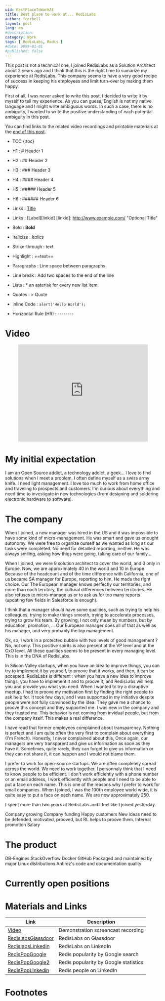 ```yaml
---
uid: BestPlaceToWorkAt
title: Best place to work at... RedisLabs
author: fcerbell
layout: post
lang: en
#description:
category: Work
tags: [ RedisLabs, Redis ]
#date: 9999-01-01
#published: false
---
```



This post is not a technical one, I joined RedisLabs as a Solution Architect
about 2 years ago and I think that this is the right time to sumarize my
experience at RedisLabs. This company seems to have a very good recipe of
success in keeping his employees and limit turn-over by making them happy. 

First of all, I was never asked to write this post, I decided to write it by
myself to tell my experience. As you can guess, English is not my native
language and I might write ambiguous words. In such a case, there is no
ambiguity, I wanted to write the positive understanding of each potential
ambiguity in this post. 

You can find links to the related video recordings and printable materials at
the <a href="#materials-and-links">end of this post</a>.

* TOC
{:toc}

* H1 : # Header 1
* H2 : ## Header 2
* H3 : ### Header 3
* H4 : #### Header 4
* H5 : ##### Header 5
* H6 : ###### Header 6
* Links : [Title](URL)
* Links : [Label][linkid]
[linkid]: http://www.example.com/ "Optional Title"
* Bold : **Bold**
* Italicize : *Italics*
* Strike-through : ~~text~~
* Highlight : ==text==
* Paragraphs : Line space between paragraphs
* Line break : Add two spaces to the end of the line
* Lists : * an asterisk for every new list item.
* Quotes : > Quote
* Inline Code : `alert('Hello World');`
* Horizontal Rule (HR) : --------
[^1]: This is my first footnote
[^n]: Visit http://milanaryal.com
[^n]: A final footnote

# Video

<center><iframe width="420" height="315" src="https://www.youtube.com/embed/" frameborder="0" allowfullscreen></iframe></center>

# My initial expectation

I am an Open Source addict, a technology addict, a geek... I love to find
solutions when I meet a problem, I often define myself as a swiss army knife. I
need light management. I love too much to work from home office and traveling to
prospects and customers. I'm curious about everything and need time to
investigate in new technologies (from designing and soldering electronic
hardware to software).


# The company

When I joined, a new manager was hired in the US and it was impossible to have
some kind of micro-management. He was smart and gave us enought autonomy. We
were free to organize ourself as we wanted as long as our tasks were completed.
No need for detailled reporting, neither. He was always smiling, asking how
thigs were going, taking care of our family...

When I joined, we were 9 solution architect to cover the world, and 3 only in
Europe. Now, we are approximately 40 in the world and 10 in Europe. Because of
the headcount and of the time difference with California, one of us became SA
manager for Europe, reporting to him. He made the right choice. Our The European
manager knows perfectly our territories, and more than each territory, the
cultural differences between territories. He also refuses to micro-manage us or
to ask us for too many reports (updating few fields in Salesforce is enough). 

I think that a manager should have some qualities, such as trying to help his
colleagues, trying to make things smooth, trying to accelerate processes, trying
to grow his team. By growing, I not only mean by numbers, but by education,
promotion, ... Our European manager does all of that  as well as his manager,
and very probably the top management. 

Ok, so, I work in a protected bubble with two levels of good management ? No,
not only. This positive spirits is also present at the VP level and at the CxO
level. All these qualities seems to be present in every managing level. This is
in the DNA of RedisLabs. 

In Silicon Valley startups, when you have an idea to improve things, you can try
to implement it by yourself, to proove that it works, and then, it can be
accepted. RedisLabs is different : when you have a new idea to improve things,
you have to implement it and to proove it, and RedisLabs will help you and
provide you what you need. When I wanted to try a disruptive meetup, I had to
proove my motivation first by finding the right people to ask help for. It took
few days, and I was supported in my initiative despite people were not fully
convinced by the idea. They gave me a chance to proove this concept and they
supported me. I was new in the company and they trusted me. This behavior is not
coming from invidual people, but from the company itself. This makes a real
difference.

I have read that former employees complained about transparency. Nothing is
perfect and I am quite often the very first to complain about everything (I'm
French). Honestly, I never complained about this, Once again, our managers are
very transparent and give us information as soon as they have it. Sometimes,
quite rarely, they can forget to give us information or they can not share it,
it can happen and I would not blame them. 

I prefer to work for open-source startups. We are often completely spread across
the world. We need to work together. I personnaly think that I need to know
people to be efficient. I don't work efficiently with a phone number or an email
address, I work efficiently with people and I need to be able to put a face on
each name. This is one of the reasons why I prefer to work for small companies.
When I joined, I was the 100th employee world wide, it is quite easy to put a
face on each name. We are now approximately 250. 



I spent more than two years at RedisLabs and I feel like I joined yesterday. 

Company growing
Company funding
Happy customers
New ideas need to be defended, motivated, prooved, but RL helps to proove them.
Internal promotion
Salary

# The product
DB-Engines
StackOverflow
Docker
GitHub
Packaged and maintained by major Linux distributions
Antirez's code and documentation quality



# Currently open positions

# Materials and Links

| Link | Description |
|---|---|
| [Video] | Demonstration screencast recording |
| [RedislabsGlassdoor] | RedisLabs on Glassdoor|
| [RedislabsLinkedin] | RedisLabs on LinkedIn|
| [RedisPopGoogle] | Redis popularity by Google search |
| [RedisPopGoogle2] | Redis popularity by Google statistics |
| [RedisPopLinkedin] | Redis people on LinkedIn|

# Footnotes



[Video]: https://youtu.be/kK4GxAwJKD0 "Demonstration video recording"
[RedislabsGlassdoor]: https://www.glassdoor.fr/Avis/Redis-Labs-Avis-E928722.htm "RedisLabs on Glassdoor"
[RedislabsLinkedin]: https:// "Redislabs on LinkedIn"
[RedisPopGoogle]: https://google.com/search?q=Redis "Redis popularity by Google"
[RedisPopGoogle2]: https://google.com/search?q=Redis "Redis popularity by Google stats"
[RedisPopLinkedin]: https:// "Redis popularity on LinkedIn"
[RedisPopDBEngines]: https:// "Redis popularity on DB-Engines"
[RedisPopStackoverflow]: https:// "Redis popularity on StackOverflow"
[RedisPopDocker]: https:// "Redis popularity on DockerHub"
[RedisPopGithub]: https:// "Redis popularity on Github"
[RedisGithub]: https:// "Redis project on Github"
[RedisDockerhub]: https:// "Redis container on DockerHub"

